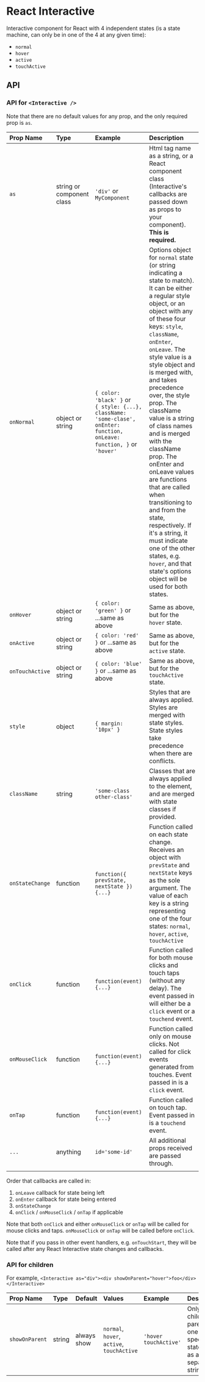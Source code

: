# React Interactive

Interactive component for React with 4 independent states (is a state machine, can only be in one of the 4 at any given time):
- `normal`
- `hover`
- `active`
- `touchActive`

## API

### API for `<Interactive />`
Note that there are no default values for any prop, and the only required prop is `as`.

| Prop Name | Type | Example | Description |
|:----------|:-----|:--------|:------------|
| `as` | string or component class | `'div'` or `MyComponent` | Html tag name as a string, or a React component class (Interactive's callbacks are passed down as props to your component). **This is required.** |
| `onNormal` | object or string | `{ color: 'black' }` or <br> `{ style: {...}, className: 'some-clase', onEnter: function, onLeave: function, }` or <br> `'hover'` | Options object for `normal` state (or string indicating a state to match). It can be either a regular style object, or an object with any of these four keys: `style`, `className`, `onEnter`, `onLeave`. The style value is a style object and is merged with, and takes precedence over, the style prop. The className value is a string of class names and is merged with the className prop. The onEnter and onLeave values are functions that are called when transitioning to and from the state, respectively. If it's a string, it must indicate one of the other states, e.g. `hover`, and that state's options object will be used for both states. |
| `onHover` | object or string | `{ color: 'green' }` or ...same as above | Same as above, but for the `hover` state. |
| `onActive` | object or string | `{ color: 'red' }` or ...same as above | Same as above, but for the `active` state.  |
| `onTouchActive` | object or string | `{ color: 'blue' }` or ...same as above | Same as above, but for the `touchActive` state. |
| `style` | object | `{ margin: '10px' }` | Styles that are always applied. Styles are merged with state styles. State styles take precedence when there are conflicts. |
| `className` | string | `'some-class other-class'` | Classes that are always applied to the element, and are merged with state classes if provided. |
| `onStateChange` | function | `function({ prevState, nextState }) {...}` | Function called on each state change. Receives an object with `prevState` and `nextState` keys as the sole argument. The value of each key is a string representing one of the four states: `normal`, `hover`, `active`, `touchActive` |
| `onClick` | function | `function(event) {...}` | Function called for both mouse clicks and touch taps (without any delay). The event passed in will either be a `click` event or a `touchend` event. |
| `onMouseClick` | function | `function(event) {...}` | Function called only on mouse clicks. Not called for click events generated from touches. Event passed in is a `click` event. |
| `onTap` | function | `function(event) {...}` | Function called on touch tap. Event passed in is a `touchend` event. |
| `...` | anything | `id='some-id'` | All additional props received are passed through. |
|  |  |  |  |  |

Order that callbacks are called in:
1. `onLeave` callback for state being left
2. `onEnter` callback for state being entered
3. `onStateChange`
4. `onClick` / `onMouseClick` / `onTap` if applicable

Note that both `onClick` and either `onMouseClick` or `onTap` will be called for mouse clicks and taps. `onMouseClick` or `onTap` will be called before `onClick`.

Note that if you pass in other event handlers, e.g. `onTouchStart`, they will be called after any React Interactive state changes and callbacks.

### API for children
For example, `<Interactive as="div"><div showOnParent="hover">foo</div></Interactive>`

| Prop Name | Type | Default | Values | Example | Description |
|:----------|:-----|:--------|:-------|:--------|:------------|
| `showOnParent` | string | always show | `normal`, `hover`, `active`, `touchActive` | `'hover touchActive'` | Only render child when parent is in one of the specified states. List as a space separated string. |
